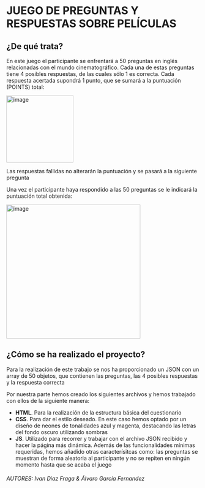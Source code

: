 # JUEGO DE PREGUNTAS Y RESPUESTAS SOBRE PELÍCULAS

## ¿De qué trata?

En este juego el participante se enfrentará a 50 preguntas en inglés relacionadas con el mundo cinematográfico. Cada una de estas preguntas tiene 4 posibles respuestas, de las cuales sólo 1 es correcta. Cada respuesta acertada supondrá 1 punto, que se sumará a la puntuación (POINTS) total: 

<img width="175" alt="image" src="https://user-images.githubusercontent.com/104387766/175655999-02dc7a92-b316-43fe-9892-7f7e208617e2.png">

Las respuestas fallidas no alterarán la puntuación y se pasará a la siguiente pregunta

Una vez el participante haya respondido a las 50 preguntas se le indicará la puntuación total obtenida:

<img width="350" alt="image" src="https://user-images.githubusercontent.com/104387766/175656622-b5b3e038-08b7-4f1a-9092-0ac3d4caf0f5.png">


## ¿Cómo se ha realizado el proyecto?

Para la realización de este trabajo se nos ha proporcionado un JSON con un array de 50 objetos, que contienen las preguntas, las 4 posibles respuestas y la respuesta correcta

Por nuestra parte hemos creado los siguientes archivos y hemos trabajado con ellos de la siguiente manera:

  - **HTML**. Para la realización de la estructura básica del cuestionario
  - **CSS**. Para dar el estilo deseado. En este caso hemos optado por un diseño de neones de tonalidades azul y magenta, destacando las letras del fondo oscuro utilizando sombras
  - **JS**. Utilizado para recorrer y trabajar con el archivo JSON recibido y hacer la página más dinámica. Además de las funcionalidades mínimas requeridas, hemos añadido otras caracterísitcas como: las preguntas se muestran de forma aleatoria al participante y no se repiten en ningún momento hasta que se acaba el juego 
 

###### *AUTORES: Ivan Diaz Fraga & Álvaro García Fernandez*








